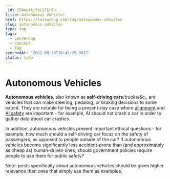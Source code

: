 ```yaml
---
_id: Z5A4c4kjTgLSFEr3h
title: Autonomous Vehicles
href: https://lesswrong.com/tag/autonomous-vehicles
slug: autonomous-vehicles
type: tag
tags:
  - LessWrong
  - Concept
  - Tag
synchedAt: '2022-08-29T10:47:29.301Z'
status: todo
---
```


# Autonomous Vehicles

**Autonomous vehicles**, also known as **self-driving cars**/trucks/&c., are vehicles that can make steering, pedaling, or braking decisions to some extent. They are notable for being a present-day case where [alignment](/tag/outer-alignment) and [AI safety](ai-safety) are important - for example, AI should not crash a car in order to gather data about car crashes.

In addition, autonomous vehicles present important ethical questions - for example, how much should a self-driving car focus on the safety of passengers, as opposed to people outside of the car? If autonomous vehicles become significantly less accident-prone than (and approximately as cheap as) human-driven ones, should government policies require people to use them for public safety?

Note: posts specifically about autonomous vehicles should be given higher relevance than ones that simply use them as examples.
